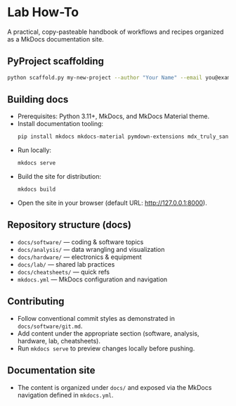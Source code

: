# Lab How-To

A practical, copy-pasteable handbook of workflows and recipes organized as a MkDocs documentation site.

## PyProject scaffolding

```bash
python scaffold.py my-new-project --author "Your Name" --email you@example.com --desc "Short one-liner." --git --docs
```

## Building docs
- Prerequisites: Python 3.11+, MkDocs, and MkDocs Material theme.
- Install documentation tooling:
  ```bash
  pip install mkdocs mkdocs-material pymdown-extensions mdx_truly_sane_lists
  ```
- Run locally:
  ```bash
  mkdocs serve
  ```
- Build the site for distribution:
  ```bash
  mkdocs build
  ```
- Open the site in your browser (default URL: http://127.0.0.1:8000).

## Repository structure (docs)
- `docs/software/` — coding & software topics
- `docs/analysis/` — data wrangling and visualization
- `docs/hardware/` — electronics & equipment
- `docs/lab/` — shared lab practices
- `docs/cheatsheets/` — quick refs
- `mkdocs.yml` — MkDocs configuration and navigation

## Contributing
- Follow conventional commit styles as demonstrated in `docs/software/git.md`.
- Add content under the appropriate section (software, analysis, hardware, lab, cheatsheets).
- Run `mkdocs serve` to preview changes locally before pushing.

## Documentation site
- The content is organized under `docs/` and exposed via the MkDocs navigation defined in `mkdocs.yml`.
